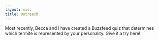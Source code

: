 ```yaml
---
layout: misc
title: Outreach
---
```

Most recently, Becca and I have created a Buzzfeed quiz that determines which termite is represented by your personality. Give it a try here!
